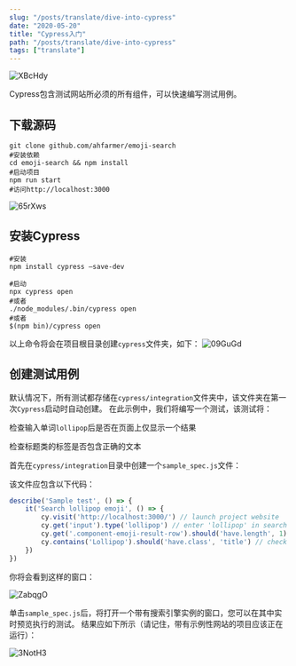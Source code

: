 ```yaml
---
slug: "/posts/translate/dive-into-cypress"
date: "2020-05-20"
title: "Cypress入门"
path: "/posts/translate/dive-into-cypress"
tags: ["translate"]
---
```


![XBcHdy](https://cdn.jsdelivr.net/gh/funnypan/pics@master/uPic/XBcHdy.jpg)

Cypress包含测试网站所必须的所有组件，可以快速编写测试用例。

## 下载源码

``` shell
git clone github.com/ahfarmer/emoji-search
#安装依赖
cd emoji-search && npm install
#启动项目
npm run start
#访问http://localhost:3000
```

![65rXws](https://cdn.jsdelivr.net/gh/funnypan/pics@master/uPic/65rXws.jpg)

## 安装Cypress

``` shell
#安装
npm install cypress —save-dev

#启动
npx cypress open
#或者
./node_modules/.bin/cypress open
#或者
$(npm bin)/cypress open
```
以上命令将会在项目根目录创建```cypress```文件夹，如下：
![09GuGd](https://cdn.jsdelivr.net/gh/funnypan/pics@master/uPic/09GuGd.jpg)

## 创建测试用例

默认情况下，所有测试都存储在```cypress/integration```文件夹中，该文件夹在第一次```Cypress```启动时自动创建。
在此示例中，我们将编写一个测试，该测试将：

检查输入单词```lollipop```后是否在页面上仅显示一个结果

检查标题类的标签是否包含正确的文本

首先在```cypress/integration```目录中创建一个```sample_spec.js```文件：

该文件应包含以下代码：

``` javascript
describe('Sample test', () => {
    it('Search lollipop emoji', () => {
        cy.visit('http://localhost:3000/') // launch project website
        cy.get('input').type('lollipop') // enter 'lollipop' in search 
        cy.get('.component-emoji-result-row').should('have.length', 1) // check if only 1 result is returned 
        cy.contains('Lollipop').should('have.class', 'title') // check if returned element contains 'title' class
    })
})
```

你将会看到这样的窗口：

![ZabqgO](https://cdn.jsdelivr.net/gh/funnypan/pics@master/uPic/ZabqgO.jpg)

单击```sample_spec.js```后，将打开一个带有搜索引擎实例的窗口，您可以在其中实时预览执行的测试。
结果应如下所示（请记住，带有示例性网站的项目应该正在运行）：

![3NotH3](https://cdn.jsdelivr.net/gh/funnypan/pics@master/uPic/3NotH3.jpg)